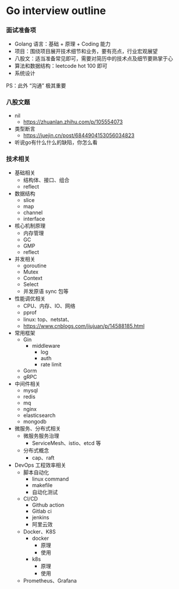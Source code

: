 # Go interview outline
### 面试准备项

- Golang 语言：基础 + 原理 + Coding 能力
- 项目：围绕项目展开技术细节和业务，要有亮点，行业宏观展望
- 八股文：适当准备常见即可，需要对简历中的技术点及细节要熟掌于心
- 算法和数据结构：leetcode hot 100 即可
- 系统设计

PS：此外 “沟通” 极其重要

### 八股文题

- nil
    - https://zhuanlan.zhihu.com/p/105554073
- 类型断言
    - https://juejin.cn/post/6844904153056034823
- 听说go有什么什么的缺陷，你怎么看

### 技术相关

- 基础相关
    - 结构体、接口、组合
    - reflect
- 数据结构
    - slice
    - map
    - channel
    - interface
- 核心机制原理
    - 内存管理
    - GC
    - GMP
    - reflect
- 并发相关
    - goroutine
    - Mutex
    - Context
    - Select
    - 并发原语 sync 包等
- 性能调优相关
    - CPU、内存、IO、网络
    - pprof
    - linux: top、netstat、
    - https://www.cnblogs.com/jiujuan/p/14588185.html
- 常用框架
    - Gin
        - middleware
            - log
            - auth
            - rate limit
    - Gorm
    - gRPC
- 中间件相关
    - mysql
    - redis
    - mq
    - nginx
    - elasticsearch
    - mongodb
- 微服务、分布式相关
    - 微服务服务治理
        - ServiceMesh、istio、etcd 等
    - 分布式概念
        - cap、raft
- DevOps 工程效率相关
    - 脚本自动化
        - linux command
        - makefile
        - 自动化测试
    - CI/CD
        - Github action
        - Gitlab ci
        - jenkins
        - 阿里云效
    - Docker、K8S
        - docker
            - 原理
            - 使用
        - k8s
            - 原理
            - 使用
    - Prometheus、Grafana
